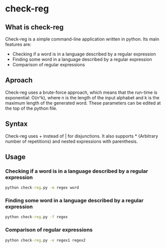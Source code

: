 # check-reg

## What is check-reg

Check-reg is a simple command-line application written in python. Its main features are:

- Checking if a word is in a language described by a regular expression
- Finding some word in a language described by a regular expression
- Comparison of regular expressions

## Aproach

Check-reg uses a brute-force approach, which means that the run-time is exponential:
O(n^k), where n is the length of the input alphabet and k is the maximum length of the generated word.
These parameters can be edited at the top of the python file.

## Syntax

Check-reg uses + instead of | for disjunctions.
It also supports * (Arbitrary number of repetitions) and nested expressions with parenthesis.

## Usage

### Checking if a word is in a language described by a regular expression

```cmd
python check-reg.py -m regex word
```

### Finding some word in a language described by a regular expression

```cmd
python check-reg.py -f regex
```

### Comparison of regular expressions

```cmd
python check-reg.py -e regex1 regex2
```
